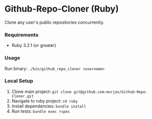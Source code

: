 # Github-Repo-Cloner (Ruby)

Clone any user's public repositories concurrently.

### Requirements
 - Ruby 3.2.1 (or greater)

### Usage
Run binary: `./bin/github_repo_cloner <username>`

### Local Setup
1. Clone main project: `git clone git@github.com:murjax/Github-Repo-Cloner.git`
2. Navigate to ruby project: `cd ruby`
3. Install dependencies: `bundle install`
4. Run tests: `bundle exec rspec`
